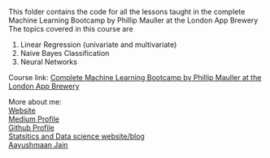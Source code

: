 This folder contains the code for all the lessons taught in the complete Machine Learning Bootcamp by Phillip Mauller at the London App Brewery<br>
The topics covered in this course are 
<ol>
<li>Linear Regression (univariate and multivariate)</li>
<li>Naive Bayes Classification</li>
<li>Neural Networks</li>
</ol>

Course link: <a href="https://www.udemy.com/share/101XHs3@PHyZE5ym17Wa6AgEkA_6G_9Km1H2FswOyB7aGVimMqQMEdDe7ZDF7Nlq7fEjiMNH/">Complete Machine Learning Bootcamp by Phillip Mauller at the London App Brewery</a>


More about me:<br>
[Website](https://aayush1036.github.io/profile_website/)<br>
[Medium Profile](https://aayushmaan1306.medium.com/)<br>
[Github Profile](https://github.com/aayush1036)<br>
[Statsitics and Data science website/blog](https://aayush1036.github.io/statistics/)<br>
[Aayushmaan Jain](mailto:jain_aayushmaan2001@hotmail.com)<br>